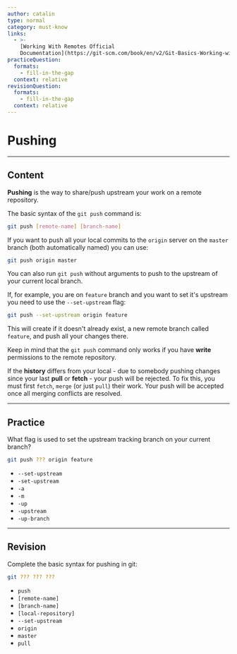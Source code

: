 ```yaml
---
author: catalin
type: normal
category: must-know
links:
  - >-
    [Working With Remotes Official
    Documentation](https://git-scm.com/book/en/v2/Git-Basics-Working-with-Remotes#Pushing-to-Your-Remotes){website}
practiceQuestion:
  formats:
    - fill-in-the-gap
  context: relative
revisionQuestion:
  formats:
    - fill-in-the-gap
  context: relative
---
```


# Pushing


---

## Content

**Pushing** is the way to share/push upstream your work on a remote repository.

The basic syntax of the `git push` command is:

```bash
git push [remote-name] [branch-name]
```

If you want to push all your local commits to the `origin` server on the `master` branch (both automatically named) you can use:

```bash
git push origin master
```

You can also run `git push` without arguments to push to the upstream of your current local branch. 

If, for example, you are on `feature` branch and you want to set it's upstream you need to use the `--set-upstream` flag:

```bash
git push --set-upstream origin feature
```

This will create if it doesn't already exist, a new remote branch called `feature`, and push all your changes there.

Keep in mind that the `git push` command only works if you have **write** permissions to the remote repository.

If the **history** differs from your local - due to somebody pushing changes since your last **pull** or **fetch** - your push will be rejected. To fix this, you must first `fetch`, `merge` (or just `pull`) their work. Your push will be accepted once all merging conflicts are resolved.


---

## Practice

What flag is used to set the upstream tracking branch on your current branch?

```bash
git push ??? origin feature
```

- `--set-upstream`
- `-set-upstream`
- `-a`
- `-m`
- `-up`
- `-upstream`
- `-up-branch`


---

## Revision

Complete the basic syntax for pushing in git:

```bash
git ??? ??? ???
```

- `push`
- `[remote-name]`
- `[branch-name]`
- `[local-repository]`
- `--set-upstream`
- `origin`
- `master`
- `pull`
